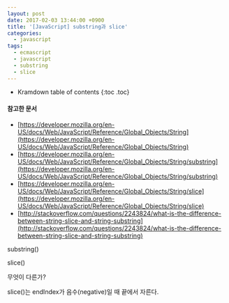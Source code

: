 ```yaml
---
layout: post
date: 2017-02-03 13:44:00 +0900
title: '[JavaScript] substring과 slice'
categories:
  - javascript
tags:
  - ecmascript
  - javascript
  - substring
  - slice
---
```


* Kramdown table of contents
{:toc .toc}

#### 참고한 문서

- [https://developer.mozilla.org/en-US/docs/Web/JavaScript/Reference/Global_Objects/String](https://developer.mozilla.org/en-US/docs/Web/JavaScript/Reference/Global_Objects/String)
- [https://developer.mozilla.org/en-US/docs/Web/JavaScript/Reference/Global_Objects/String/substring](https://developer.mozilla.org/en-US/docs/Web/JavaScript/Reference/Global_Objects/String/substring)
- [https://developer.mozilla.org/en-US/docs/Web/JavaScript/Reference/Global_Objects/String/slice](https://developer.mozilla.org/en-US/docs/Web/JavaScript/Reference/Global_Objects/String/slice)
- [http://stackoverflow.com/questions/2243824/what-is-the-difference-between-string-slice-and-string-substring](http://stackoverflow.com/questions/2243824/what-is-the-difference-between-string-slice-and-string-substring)


substring()



slice()



무엇이 다른가?

slice()는 endIndex가 음수(negative)일 때 끝에서 자른다.
